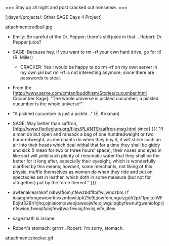 === Stay up all night and post cracked out nonsense. ===

[:days4/projects/: Other SAGE Days 4 Project]

attachment:redbull.jpg

  * Emily: Be careful of the Dr. Pepper; there's still juice in that.
  . Robert: Dr. Pepper juice?

  * SAGE: Because hey, if you want to rm -rf your own hard drive, go for it! (R. Miller)
    * CRACKER: Yes I would be happy to do rm -rf on my own server in my own jail but rm -rf is not interesting anymore, since there are passwords to steal.

  * From the [http://www.serve.com/cmtan/buddhism/Stories/cucumber.html Cucumber Sage]: "The whole universe is pickled cucumber; a pickled cucumber is the whole universe!"
   * "A pickled cucumber is just a pickle..." (E. Kirkman)


  * SAGE: Way better than saffron, [http://www.florilegium.org/files/PLANTS/saffron-msg.html since]
{{{
"If a man do but open and ransack a bag of one hundredweight or two
hundredweight, as merchants do when they buy it, it will strike such an air
into their heads which deal withal that for a time they shall be giddy and
sick (I mean for two or three hours' space), their noses and eyes in like
sort will yeild such plenty of rheumatic water that they shall be the
better for it long after, especially their eyesight, which is wonderfully
clarified by this means; howbeit, some merchants, not liking of this
physic, muffle themselves as women do when they ride and put on spectacles
set in leather, which doth in some measure (but not for altogether) put by
the force thereof."
}}}


  * awfenaklearhknf nibwafiom;nfewzbdflfoifwijwnozbm;l   f iojaegmfongewionrklvxzmfewIJpk21e9[;iowfem;ngulzgrjh2pk'1pqj;oiWFEojht328h1rjhq;ojniaiom;aweojiaweojwfe;ojiwgulbgbyfewnufgwaniofqpijinfewion;fweojifaiojfewjfwa   fewioj;fnvioj;wfe;jifew

  * sage.math is insane.

  * Robert's stomach:  grrrrr
  . Robert: I'm sorry, stomach.


attachment:shocker.gif
